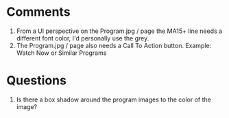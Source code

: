 # Comments

1. From a UI perspective on the Program.jpg / page the MA15+ line needs a different font color, I'd personally use the grey.
2. The Program.jpg / page also needs a Call To Action button. Example: Watch Now or Similar Programs

# Questions

1. Is there a box shadow around the program images to the color of the image?
